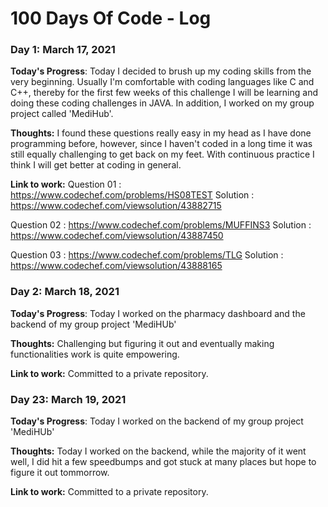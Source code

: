 # 100 Days Of Code - Log

### Day 1: March 17, 2021

**Today's Progress**: Today I decided to brush up my coding skills from the very beginning. Usually I'm comfortable with coding languages like C and C++, thereby for the first few weeks of this challenge I will be learning and doing these coding challenges in JAVA. In addition, I worked on my group project called 'MediHub'.

**Thoughts:** I found these questions really easy in my head as I have done programming before, however, since I haven't coded in a long time it was still equally challenging to get back on my feet. With continuous practice I think I will get better at coding in general.

**Link to work:** 
Question 01 : https://www.codechef.com/problems/HS08TEST Solution : https://www.codechef.com/viewsolution/43882715

Question 02 : https://www.codechef.com/problems/MUFFINS3 Solution : https://www.codechef.com/viewsolution/43887450

Question 03 : https://www.codechef.com/problems/TLG Solution : https://www.codechef.com/viewsolution/43888165


### Day 2: March 18, 2021

**Today's Progress**: Today I worked on the pharmacy dashboard and the backend of my group project 'MediHUb'

**Thoughts:** Challenging but figuring it out and eventually making functionalities work is quite empowering.

**Link to work:** 
Committed to a private repository.

### Day 23: March 19, 2021

**Today's Progress**: Today I worked on the backend of my group project 'MediHUb'

**Thoughts:** Today I worked on the backend, while the majority of it went well, I did hit a few speedbumps and got stuck at many places but hope to figure it out tommorrow.

**Link to work:** 
Committed to a private repository.